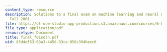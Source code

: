 ```yaml
---
content_type: resource
description: Solutions to a final exam on machine learning and neural networks from
  Fall 2001.
file: https://ol-ocw-studio-app-production.s3.amazonaws.com/courses/6-867-machine-learning-fall-2006/85d4ef5363a3445d33ca956c394beec6_final_f01soln.pdf
file_type: application/pdf
resourcetype: Document
title: final_f01soln.pdf
uid: 85d4ef53-63a3-445d-33ca-956c394beec6
---
```

